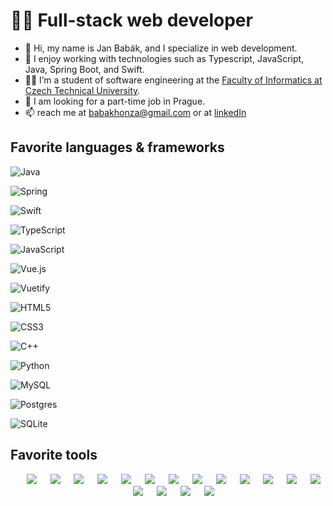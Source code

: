 # 👨‍💻 Full-stack web developer

-   👋 Hi, my name is Jan Babák, and I specialize in web development.
-   🥰 I enjoy working with technologies such as Typescript, JavaScript, Java, Spring Boot, and Swift.
-   👨‍🎓 I’m a student of software engineering at the [Faculty of Informatics at Czech Technical University](https://fit.cvut.cz).
-   👀 I am looking for a part-time job in Prague.
-   📫 reach me at [babakhonza@gmail.com](mailto:babakhonza@gmail.com) or at [linkedIn](https://www.linkedin.com/feed/?trk=homepage-basic_sign-in-submit)

## Favorite languages & frameworks

<p align="center">

![Java](https://img.shields.io/badge/java-%23ED8B00.svg?style=flat&logo=java&logoColor=white)

![Spring](https://img.shields.io/badge/spring-%236DB33F.svg?style=flat&logo=spring&logoColor=white)

![Swift](https://img.shields.io/badge/swift-F54A2A?style=flat&logo=swift&logoColor=white)

![TypeScript](https://img.shields.io/badge/typescript-%23007ACC.svg?style=flat&logo=typescript&logoColor=white)

![JavaScript](https://img.shields.io/badge/javascript-%23323330.svg?style=flat&logo=javascript&logoColor=%23F7DF1E)

![Vue.js](https://img.shields.io/badge/vuejs-%2335495e.svg?style=flat&logo=vuedotjs&logoColor=%234FC08D)

![Vuetify](https://img.shields.io/badge/Vuetify-1867C0?style=flat&logo=vuetify&logoColor=AEDDFF)

![HTML5](https://img.shields.io/badge/html5-%23E34F26.svg?style=flat&logo=html5&logoColor=white)

![CSS3](https://img.shields.io/badge/css3-%231572B6.svg?style=flat&logo=css3&logoColor=white)

![C++](https://img.shields.io/badge/c++-%2300599C.svg?style=flat&logo=c%2B%2B&logoColor=white)

![Python](https://img.shields.io/badge/python-3670A0?style=flat&logo=python&logoColor=ffdd54)

![MySQL](https://img.shields.io/badge/mysql-%2300f.svg?style=flat&logo=mysql&logoColor=white)

![Postgres](https://img.shields.io/badge/postgres-%23316192.svg?style=flat&logo=postgresql&logoColor=white)

![SQLite](https://img.shields.io/badge/sqlite-%2307405e.svg?style=flat&logo=sqlite&logoColor=white)

</p>

## Favorite tools

<p align="center">
&emsp;
<a href="#"><img src="https://img.shields.io/badge/Visual%20Studio%20Code-0078d7.svg?style=flat&logo=visual-studio-code&logoColor=white"></a>
&emsp;
<a href="#"><img src="https://img.shields.io/badge/IntelliJIDEA-000000.svg?style=flat&logo=intellij-idea&logoColor=white"></a>
&emsp;
<a href="#"><img src="https://img.shields.io/badge/Xcode-007ACC?style=flat&logo=Xcode&logoColor=white"></a>
&emsp;
<a href="#"><img src="https://img.shields.io/badge/mac%20os-000000?style=flat&logo=macos&logoColor=F0F0F0"></a>
&emsp;
<a href="#"><img src="https://img.shields.io/badge/iOS-000000?style=flat&logo=ios&logoColor=white"></a>
&emsp;
<a href="#"><img src="https://img.shields.io/badge/Apple-%23000000.svg?style=flat&logo=apple&logoColor=white"></a>
&emsp;
<a href="#"><img src="https://img.shields.io/badge/-Swagger-%23Clojure?style=flat&logo=swagger&logoColor=white"></a>
&emsp;
<a href="#"><img src="https://img.shields.io/badge/Postman-FF6C37?style=flat&logo=postman&logoColor=white"></a>
&emsp;
<a href="#"><img src="https://img.shields.io/badge/figma-%23F24E1E.svg?style=flat&logo=figma&logoColor=white"></a>
&emsp;
<a href="#"><img src="https://img.shields.io/badge/git-%23F05033.svg?style=flat&logo=git&logoColor=white"></a>
&emsp;
<a href="#"><img src="https://img.shields.io/badge/github-%23121011.svg?style=flat&logo=github&logoColor=white"></a>
&emsp;
<a href="#"><img src="https://img.shields.io/badge/gitlab-%23181717.svg?style=flat&logo=gitlab&logoColor=white"></a>
&emsp;
<a href="#"><img src="https://img.shields.io/badge/NPM-%23CB3837.svg?style=flat&logo=npm&logoColor=white"></a>
&emsp;
<a href="#"><img src="https://img.shields.io/badge/yarn-%232C8EBB.svg?style=flat&logo=yarn&logoColor=white"></a>
&emsp;
<a href="#"><img src="https://img.shields.io/badge/-Hackerrank-2EC866?style=flat&logo=HackerRank&logoColor=white"></a>
&emsp;
<a href="#"><img src="https://img.shields.io/badge/-Stackoverflow-FE7A16?style=flat&logo=stack-overflow&logoColor=white"></a>
&emsp;
<a href="#"><img src="https://img.shields.io/badge/google-4285F4?style=flat&logo=google&logoColor=white"></a>
</p>